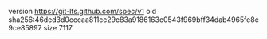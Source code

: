 version https://git-lfs.github.com/spec/v1
oid sha256:46ded3d0cccaa811cc29c83a9186163c0543f969bff34dab4965fe8c9ce85897
size 7117
